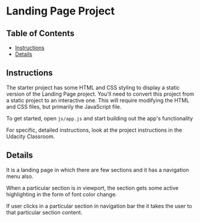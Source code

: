 # Landing Page Project

## Table of Contents

* [Instructions](#instructions)
* [Details](#details)

## Instructions

The starter project has some HTML and CSS styling to display a static version of the Landing Page project. You'll need to convert this project from a static project to an interactive one. This will require modifying the HTML and CSS files, but primarily the JavaScript file.

To get started, open `js/app.js` and start building out the app's functionality

For specific, detailed instructions, look at the project instructions in the Udacity Classroom.


## Details

It is a landing page in which there are few sections and it has a navigation menu also.

When a particular section is in viewport, the section gets some active highlighting in the form of font color change.

If user clicks in a particular section in navigation bar the it takes the user to that particular section content.
